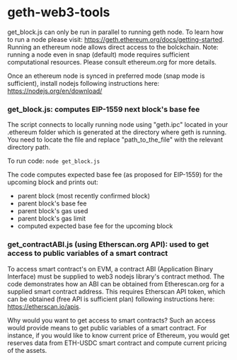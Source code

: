 # geth-web3-tools
get_block.js can only be run in parallel to running geth node. To learn how to run a node please visit: https://geth.ethereum.org/docs/getting-started. Running an ethereum node allows direct access to the bolckchain. 
Note: running a node even in snap (default) mode requires sufficient computational resources. Please consult ethereum.org for more details.

Once an ethereum node is synced in preferred mode (snap mode is sufficient), install nodejs following instructions here: https://nodejs.org/en/download/

### get_block.js: computes EIP-1559 next block's base fee
The script connects to locally running node using "geth.ipc" located in your .ethereum folder which is generated at the directory where geth is running. You need to locate the file and replace "path_to_the_file" with the relevant directory path.

To run code: `node get_block.js`

The code computes expected base fee (as proposed for EIP-1559) for the upcoming block and prints out:
- parent block (most recently confirmed block)
- parent block's base fee
- parent block's gas used
- parent block's gas limit
- computed expected base fee for the upcoming block

### get_contractABI.js (using Etherscan.org API): used to get access to public variables of a smart contract
To access smart contract's on EVM, a contract ABI (Application Binary Interface) must be supplied to web3 nodejs library's contract method. The code demonstrates how an ABI can be obtained from Etherescan.org for a supplied smart contract address. This requires Etherscan API token, which can be obtained (free API is sufficient plan) following instructions here: https://etherscan.io/apis.

Why would you want to get access to smart contracts? Such an access would provide means to get public variables of a smart contract. For instance, if you would like to know current price of Ethereum, you would get reserves data from ETH-USDC smart contract and compute current pricing of the assets.
